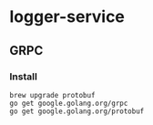# logger-service

## GRPC

### Install

```
brew upgrade protobuf
go get google.golang.org/grpc
go get google.golang.org/protobuf
```
